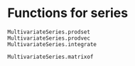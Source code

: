 # Functions for series

```@docs
MultivariateSeries.prodset
MultivariateSeries.prodvec
MultivariateSeries.integrate
```

```@docs
MultivariateSeries.matrixof
```
